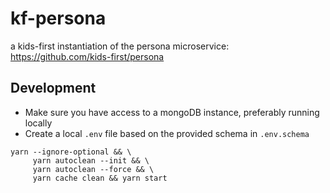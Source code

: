 # kf-persona

a kids-first instantiation of the persona microservice: https://github.com/kids-first/persona

## Development

- Make sure you have access to a mongoDB instance, preferably running locally
- Create a local `.env` file based on the provided schema in `.env.schema`
 
```
yarn --ignore-optional && \                                                                 
     yarn autoclean --init && \
     yarn autoclean --force && \
     yarn cache clean && yarn start
```
